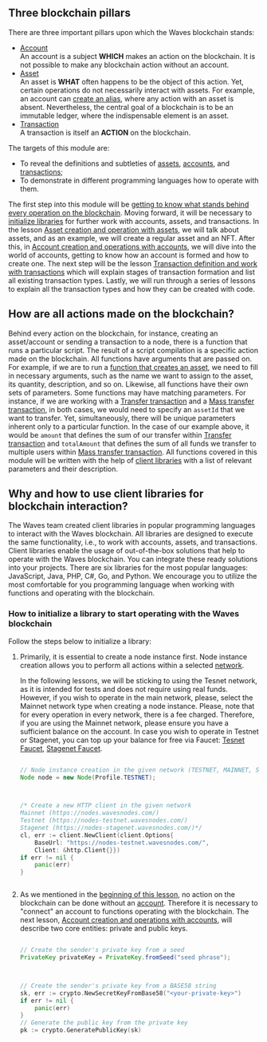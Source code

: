 ## Three blockchain pillars ##

There are three important pillars upon which the Waves blockchain stands:
- [Account]()  
   An account is a subject **WHICH** makes an action on the blockchain. It is not possible to make any blockchain action without an account. 
- [Asset]()  
    An asset is **WHAT** often happens to be the object of this action. Yet, certain operations do not necessarily interact with assets. For example, an account can [create an alias](), where any action with an asset is absent. Nevertheless, the central goal of a blockchain is to be an immutable ledger, where the indispensable element is an asset. 
- [Transaction]()  
    A transaction is itself an **ACTION** on the blockchain. 

The targets of this module are:
- To reveal the definitions and subtleties of [assets](), [accounts](), and [transactions]();
- To demonstrate in different programming languages how to operate with them.

The first step into this module will be [getting to know what stands behind every operation on the blockchain](#how-are-all-actions-made-on-the-blockchain). Moving forward, it will be necessary to [initialize libraries]() for further work with accounts, assets, and transactions. In the lesson [Asset creation and operation with assets](), we will talk about assets, and as an example, we will create a regular asset and an NFT. After this, in [Account creation and operations with accounts](), we will dive into the world of accounts, getting to know how an account is formed and how to create one. The next step will be the lesson [Transaction definition and work with transactions]() which will explain stages of transaction formation and list all existing transaction types. Lastly, we will run through a series of lessons to explain all the transaction types and how they can be created with code.

## How are all actions made on the blockchain? ##

Behind every action on the blockchain, for instance, creating an asset/account or sending a transaction to a node, there is a function that runs a particular script. The result of a script compilation is a specific action made on the blockchain. All functions have arguments that are passed on. For example, if we are to run a [function that creates an asset](), we need to fill in necessary arguments, such as the name we want to assign to the asset, its quantity, description, and so on. Likewise, all functions have their own sets of parameters. Some functions may have matching parameters. For instance, if we are working with a [Transfer transaction]() and a [Mass transfer transaction](), in both cases, we would need to specify an `assetId` that we want to transfer. Yet, simultaneously, there will be unique parameters inherent only to a particular function. In the case of our example above, it would be `amount` that defines the sum of our transfer within [Transfer transaction]() and `totalAmount` that defines the sum of all funds we transfer to multiple users within [Mass transfer transaction](). All functions covered in this module will be written with the help of [client libraries](#client-libraries) with a list of relevant parameters and their description.

## Why and how to use client libraries for blockchain interaction? ##

The Waves team created client libraries in popular programming languages to interact with the Waves blockchain. All libraries are designed to execute the same functionality, i.e., to work with accounts, assets, and transactions. Client libraries enable the usage of out-of-the-box solutions that help to operate with the Waves blockchain. You can integrate these ready solutions into your projects. There are six libraries for the most popular languages: JavaScript, Java, PHP, C#, Go, and Python. We encourage you to utilize the most comfortable for you programming language when working with functions and operating with the blockchain.

### How to initialize a library to start operating with the Waves blockchain ###

Follow the steps below to initialize a library:
1. Primarily, it is essential to create a node instance first. Node instance creation allows you to perform all actions within a selected [network](). 

    <Message type="warning">

    In the following lessons, we will be sticking to using the Tesnet network, as it is intended for tests and does not require using real funds. However, if you wish to operate in the main network, please, select the Mainnet network type when creating a node instance. Please, note that for every operation in every network, there is a fee charged. Therefore, if you are using the Mainnet network, please ensure you have a sufficient balance on the account. In case you wish to operate in Testnet or Stagenet, you can top up your balance for free via Faucet: [Tesnet Faucet](https://testnet.wavesexplorer.com/faucet), [Stagenet Faucet](https://stagenet.wavesexplorer.com/faucet).

    </Message>

    <CodeBlock>

    ```js
    ```
    ```java
    // Node instance creation in the given network (TESTNET, MAINNET, STAGENET)
    Node node = new Node(Profile.TESTNET);
    ```
    ```php
    ```
    ```csharp
    ```
    ```go
    /* Create a new HTTP client in the given network
    Mainnet (https://nodes.wavesnodes.com/)
    Testnet (https://nodes-testnet.wavesnodes.com/)
    Stagenet (https://nodes-stagenet.wavesnodes.com/)*/
    cl, err := client.NewClient(client.Options{
        BaseUrl: "https://nodes-testnet.wavesnodes.com/", 
        Client: &http.Client{}})
    if err != nil {
        panic(err)
    }
    ```
    ```python
    ```

    </CodeBlock>
2. As we mentioned in the [beginning of this lesson](#three-blockchain-pillars), no action on the blockchain can be done without an [account](). Therefore it is necessary to "connect" an account to functions operating with the blockchain. The next lesson, [Account creation and operations with accounts](), will describe two core entities: private and public keys.

    <CodeBlock>

    ```js
    ```
    ```java
    // Create the sender's private key from a seed
    PrivateKey privateKey = PrivateKey.fromSeed("seed phrase");
    ```
    ```php
    ```
    ```csharp
    ```
    ```go
    // Create the sender's private key from a BASE58 string
    sk, err := crypto.NewSecretKeyFromBase58("<your-private-key>")
    if err != nil {
        panic(err)
    }
    // Generate the public key from the private key
    pk := crypto.GeneratePublicKey(sk)
    ```
    ```python
    ```

    </CodeBlock>